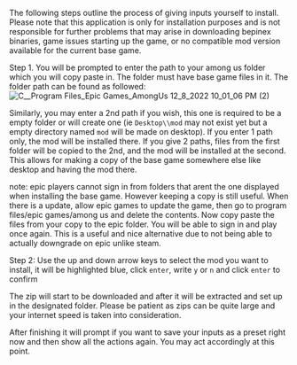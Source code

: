 The following steps outline the process of giving inputs yourself to install. Please note that this application is only for installation purposes and is not responsible for further problems that may arise in downloading bepinex binaries, game issues starting up the game, or no compatible mod version available for the current base game.

Step 1. You will be prompted to enter the path to your among us folder which you will copy paste in. The folder must have base game files in it. The folder path can be found as followed:
![C__Program Files_Epic Games_AmongUs 12_8_2022 10_01_06 PM (2)](https://user-images.githubusercontent.com/91138333/206843207-c767c99e-6562-425a-b1ad-f11be36a13f6.jpg)

Similarly, you may enter a 2nd path if you wish, this one is required to be a empty folder or will create one (ie ```Desktop\\mod``` may not exist yet but a empty directory named ```mod``` will be made on desktop). If you enter 1 path only, the mod will be installed there. If you give 2 paths, files from the first folder will be copied to the 2nd, and the mod will be installed at the second. This allows for making a copy of the base game somewhere else like desktop and having the mod there.

note: epic players cannot sign in from folders that arent the one displayed when installing the base game. However keeping a copy is still useful. When there is a update, allow epic games to update the game, then go to program files/epic games/among us and delete the contents. Now copy paste the files from your copy to the epic folder. You will be able to sign in and play once again. This is a useful and nice alternative due to not being able to actually downgrade on epic unlike steam.

Step 2: Use the up and down arrow keys to select the mod you want to install, it will be highlighted blue, click ```enter```, write ```y``` or ```n``` and click ```enter``` to confirm

The zip will start to be downloaded and after it will be extracted and set up in the designated folder. Please be patient as zips can be quite large and your internet speed is taken into consideration. 

After finishing it will prompt if you want to save your inputs as a preset right now and then show all the actions again. You may act accordingly at this point.